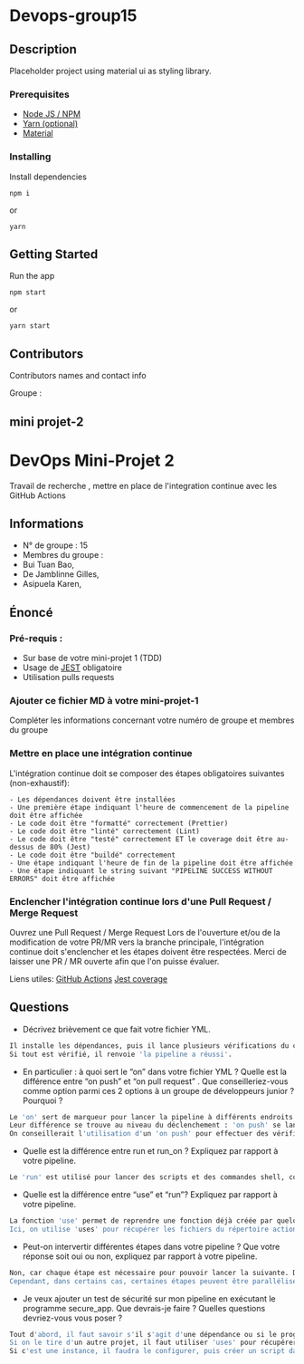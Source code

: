 # Devops-group15

## Description

Placeholder project using material ui as styling library.

### Prerequisites

-   [Node JS / NPM](https://nodejs.org/en/)
-   [Yarn (optional)](https://yarnpkg.com/)
-   [Material](https://material-components.github.io/material-components-web-catalog/#/)

### Installing

Install dependencies

```
npm i
```

or

```
yarn
```

## Getting Started

Run the app

```
npm start
```

or

```
yarn start
```

## Contributors

Contributors names and contact info

Groupe :

## mini projet-2

# DevOps Mini-Projet 2
Travail de recherche , mettre en place de l'integration continue avec les GitHub Actions

## Informations
- N° de groupe : 15
- Membres du groupe :
- Bui Tuan Bao,
- De Jamblinne Gilles,
- Asipuela Karen,


## Énoncé

### Pré-requis :
- Sur base de votre mini-projet 1 (TDD)
- Usage de [JEST](https://jestjs.io/docs/getting-started) obligatoire
- Utilisation pulls requests


### Ajouter ce fichier MD à votre mini-projet-1
Compléter les informations concernant votre numéro de groupe et membres du groupe

### Mettre en place une intégration continue
L'intégration continue doit se composer des étapes obligatoires suivantes (non-exhaustif):

    - Les dépendances doivent être installées
    - Une première étape indiquant l'heure de commencement de la pipeline doit être affichée
    - Le code doit être "formatté" correctement (Prettier)
    - Le code doit être "linté" correctement (Lint)
    - Le code doit être "testé" correctement ET le coverage doit être au-dessus de 80% (Jest)
    - Le code doit être "buildé" correctement
    - Une étape indiquant l'heure de fin de la pipeline doit être affichée
    - Une étape indiquant le string suivant "PIPELINE SUCCESS WITHOUT ERRORS" doit être affichée

### Enclencher l'intégration continue lors d'une Pull Request / Merge Request
Ouvrez une Pull Request / Merge Request 
Lors de l'ouverture et/ou de la modification de votre PR/MR vers la branche principale, l'intégration continue doit s'enclencher et les étapes doivent être respectées.
Merci de laisser une PR / MR ouverte afin que l'on puisse évaluer.


Liens utiles:
[GitHub Actions](https://docs.github.com/fr/actions)
[Jest coverage](https://www.valentinog.com/blog/jest-coverage/)

## Questions

- Décrivez brièvement ce que fait votre fichier YML.
```bash
Il installe les dépendances, puis il lance plusieurs vérifications du code à la suite, formate le code pour le rendre conforme aux normes et le plus lisible possible, teste le code, et enfin, effectue le build.
Si tout est vérifié, il renvoie 'la pipeline a réussi'.
```

- En particulier : à quoi sert le “on” dans votre fichier YML ? Quelle est la différence entre “on push” et “on pull request” . Que conseilleriez-vous comme option parmi ces 2 options à un groupe de développeurs junior ? Pourquoi ? 
```bash
Le 'on' sert de marqueur pour lancer la pipeline à différents endroits du code.
Leur différence se trouve au niveau du déclenchement : 'on push' se lance lors d'un push, tandis que 'on pull request' se lance lorsqu'on soumet une demande de fusion.
On conseillerait l'utilisation d'un 'on push' pour effectuer des vérifications plus fréquemment qu'avec un 'on pull request'. Cela permettra de vérifier le code sur des sections "plus petites" et facilitera la détection d'erreurs.
```

- Quelle est la différence entre run et run_on ? Expliquez par rapport à votre pipeline.
```bash
Le 'run' est utilisé pour lancer des scripts et des commandes shell, comme par exemple 'npm i', Alors que le run_on est utilisé pour lancer le pipeline au tout début et définir à quel moment la pipeline se lance.
```

- Quelle est la différence entre “use” et “run”? Expliquez par rapport à votre pipeline.
```bash
La fonction 'use' permet de reprendre une fonction déjà créée par quelqu'un d'autre et reprise dans un de ses repositories. 'Run' exécute une commande shell ou un script directement dans L'intégration continue (workflow). 
Ici, on utilise 'uses' pour récupérer les fichiers du répertoire action/checkout, et 'run' est utilisé pour exécuter nos lignes de code et nos scripts dans le contexte de cette pipeline.
```

- Peut-on intervertir différentes étapes dans votre pipeline ? Que votre réponse soit oui ou non, expliquez par rapport à votre pipeline.
```bash
Non, car chaque étape est nécessaire pour pouvoir lancer la suivante. Dans le meilleur des scénarios. les dépendances doivent être installées avant de vérifier et formater le code. Le code doit être testé avant d'être buildé. 
Cependant, dans certains cas, certaines étapes peuvent être parallélisées, comme entre eslint et prettier.
```

- Je veux ajouter un test de sécurité sur mon pipeline en exécutant le programme secure_app. Que devrais-je faire ? Quelles questions devriez-vous vous poser ?
```bash
Tout d'abord, il faut savoir s'il s'agit d'une dépendance ou si le programme est tiré d'un autre projet (GitHub).
Si on le tire d'un autre projet, il faut utiliser 'uses' pour récupérer les informations et ensuite 'run'. 
Si c'est une instance, il faudra le configurer, puis créer un script dans le package.json pour pouvoir l'exécuter avec une commande dans le fichier YAML.
```
